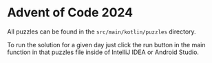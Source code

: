 # Advent of Code 2024

All puzzles can be found in the `src/main/kotlin/puzzles` directory.

To run the solution for a given day just click the run button in
the main function in that puzzles file inside of IntelliJ IDEA or Android Studio.